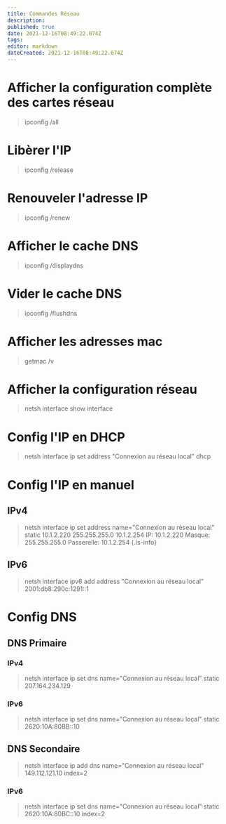 ```yaml
---
title: Commandes Réseau
description: 
published: true
date: 2021-12-16T08:49:22.074Z
tags: 
editor: markdown
dateCreated: 2021-12-16T08:49:22.074Z
---
```


# Afficher la configuration complète des cartes réseau
> ipconfig /all

# Libèrer l'IP
> ipconfig /release

# Renouveler l'adresse IP
> ipconfig /renew

# Afficher le cache DNS
> ipconfig /displaydns

# Vider le cache DNS
> ipconfig /flushdns

# Afficher les adresses mac
> getmac /v

# Afficher la configuration réseau
> netsh interface show interface


# Config l'IP en DHCP
> netsh interface ip set address "Connexion au réseau local" dhcp

# Config l'IP en manuel
## IPv4
> netsh interface ip set address name="Connexion au réseau local" static 10.1.2.220 255.255.255.0 10.1.2.254
> IP: 10.1.2.220 Masque: 255.255.255.0 Passerelle: 10.1.2.254
{.is-info}

## IPv6
> netsh interface ipv6 add address "Connexion au réseau local" 2001:db8:290c:1291::1

# Config DNS
## DNS Primaire
### IPv4
> netsh interface ip set dns name="Connexion au réseau local" static 207.164.234.129
### IPv6
> netsh interface ip set dns name="Connexion au réseau local" static 2620:10A:80BB::10
## DNS Secondaire
> netsh interface ip add dns name="Connexion au réseau local" 149.112.121.10 index=2
### IPv6
> netsh interface ip set dns name="Connexion au réseau local" static 2620:10A:80BC::10 index=2

